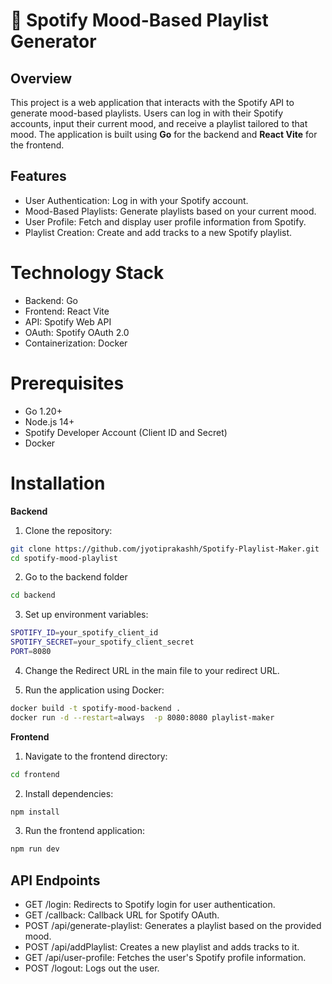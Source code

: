 # 🎵 Spotify Mood-Based Playlist Generator

## Overview
This project is a web application that interacts with the Spotify API to generate mood-based playlists. Users can log in with their Spotify accounts, input their current mood, and receive a playlist tailored to that mood. The application is built using **Go** for the backend and **React Vite** for the frontend.

## Features
- User Authentication: Log in with your Spotify account.
- Mood-Based Playlists: Generate playlists based on your current mood.
- User Profile: Fetch and display user profile information from Spotify.
- Playlist Creation: Create and add tracks to a new Spotify playlist.

# Technology Stack
- Backend: Go
- Frontend: React Vite
- API: Spotify Web API
- OAuth: Spotify OAuth 2.0
- Containerization: Docker

# Prerequisites
- Go 1.20+
- Node.js 14+
- Spotify Developer Account (Client ID and Secret)
- Docker
  
# Installation
**Backend**
1. Clone the repository:
```bash
git clone https://github.com/jyotiprakashh/Spotify-Playlist-Maker.git
cd spotify-mood-playlist
```

2. Go to the backend folder
```bash
cd backend
```
3. Set up environment variables:
```bash
SPOTIFY_ID=your_spotify_client_id
SPOTIFY_SECRET=your_spotify_client_secret
PORT=8080
```

4. Change the Redirect URL in the main file to your redirect URL.

5. Run the application using Docker:
```bash
docker build -t spotify-mood-backend .
docker run -d --restart=always  -p 8080:8080 playlist-maker
```

**Frontend**
1. Navigate to the frontend directory:
```bash
cd frontend
```

2. Install dependencies:
```bash
npm install
```

3. Run the frontend application:
```bash
npm run dev
```


## API Endpoints
- GET /login: Redirects to Spotify login for user authentication.
- GET /callback: Callback URL for Spotify OAuth.
- POST /api/generate-playlist: Generates a playlist based on the provided mood.
- POST /api/addPlaylist: Creates a new playlist and adds tracks to it.
- GET /api/user-profile: Fetches the user's Spotify profile information.
- POST /logout: Logs out the user.
